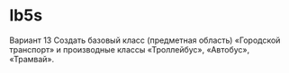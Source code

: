 # lb5s
Вариант 13
Создать базовый класс (предметная область) «Городской транспорт» и производные классы «Троллейбус», «Автобус», «Трамвай».
